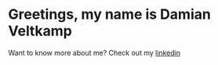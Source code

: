 # Greetings, my name is Damian Veltkamp

Want to know more about me? Check out my [linkedin](https://www.linkedin.com/in/damian-veltkamp-209a57108/)

